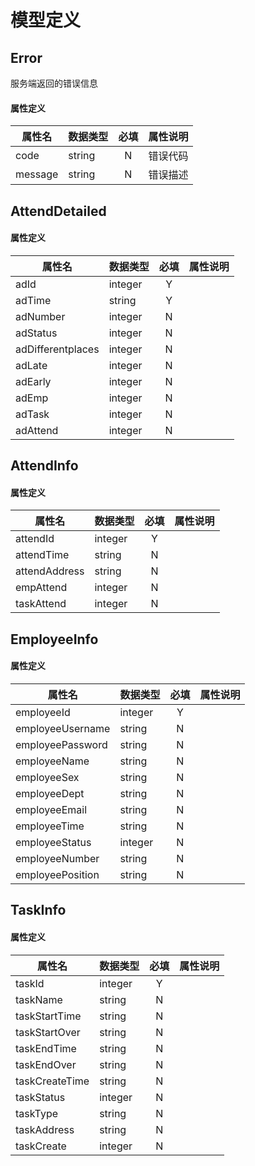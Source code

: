 # 模型定义

## <a id="error"></a>Error
服务端返回的错误信息

#### 属性定义

属性名|数据类型|必填|属性说明
---|:---|:---:|:---
code|string|N|错误代码
message|string|N|错误描述

## <a id="attend_detailed"></a>AttendDetailed


#### 属性定义

属性名|数据类型|必填|属性说明
---|:---|:---:|:---
adId|integer|Y|
adTime|string|Y|
adNumber|integer|N|
adStatus|integer|N|
adDifferentplaces|integer|N|
adLate|integer|N|
adEarly|integer|N|
adEmp|integer|N|
adTask|integer|N|
adAttend|integer|N|

## <a id="attend_info"></a>AttendInfo


#### 属性定义

属性名|数据类型|必填|属性说明
---|:---|:---:|:---
attendId|integer|Y|
attendTime|string|N|
attendAddress|string|N|
empAttend|integer|N|
taskAttend|integer|N|

## <a id="employee_info"></a>EmployeeInfo


#### 属性定义

属性名|数据类型|必填|属性说明
---|:---|:---:|:---
employeeId|integer|Y|
employeeUsername|string|N|
employeePassword|string|N|
employeeName|string|N|
employeeSex|string|N|
employeeDept|string|N|
employeeEmail|string|N|
employeeTime|string|N|
employeeStatus|integer|N|
employeeNumber|string|N|
employeePosition|string|N|

## <a id="task_info"></a>TaskInfo


#### 属性定义

属性名|数据类型|必填|属性说明
---|:---|:---:|:---
taskId|integer|Y|
taskName|string|N|
taskStartTime|string|N|
taskStartOver|string|N|
taskEndTime|string|N|
taskEndOver|string|N|
taskCreateTime|string|N|
taskStatus|integer|N|
taskType|string|N|
taskAddress|string|N|
taskCreate|integer|N|

